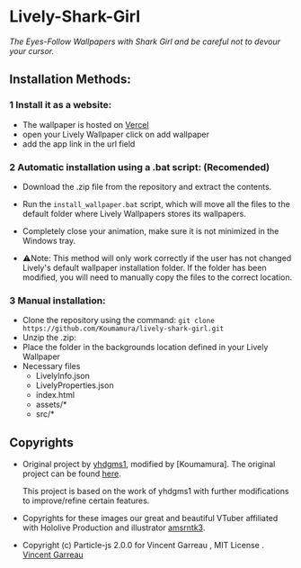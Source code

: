 # Lively-Shark-Girl

*The Eyes-Follow Wallpapers with Shark Girl and be careful not to devour your cursor.*

## Installation Methods:

### 1 Install it as a website:
  - The wallpaper is hosted on [Vercel](https://lively-shark-girl.vercel.app/)  
  - open your Lively Wallpaper click on add wallpaper
  - add the app link in the url field
     
### 2 Automatic installation using a .bat script: (Recomended)

   - Download the .zip file from the repository and extract the contents.

   - Run the `install_wallpaper.bat` script, which will move all the files to the default folder where Lively Wallpapers stores its wallpapers.

   - Completely close your animation, make sure it is not minimized in the Windows tray.

   - ⚠️Note: This method will only work correctly if the user has not changed Lively's default wallpaper installation folder. If the folder has been modified, you will need to manually copy the files to the correct location.
### 3 Manual installation: 
  - Clone the repository using the  command: ``git clone https://github.com/Koumamura/lively-shark-girl.git ``
  - Unzip the .zip:
  - Place the folder in the backgrounds location defined in your Lively Wallpaper
  - Necessary files
    - LivelyInfo.json
    - LivelyProperties.json
    - index.html
    - assets/*
    - src/*

## Copyrights

- Original project by [yhdgms1](https://github.com/yhdgms1), modified by [Koumamura]. The original project can be found [here](https://github.com/yhdgms1/lively-shark-girl).

  This project is based on the work of yhdgms1 with further modifications to improve/refine certain features.

- Copyrights for these images our great and beautiful VTuber affiliated with Hololive Production and illustrator [amsrntk3](https://twitter.com/amsrntk3).

- Copyright (c) Particle-js  2.0.0  for Vincent Garreau , MIT License . [Vincent Garreau](https://github.com/VincentGarreau/particles.js?tab=MIT-1-ov-file)

